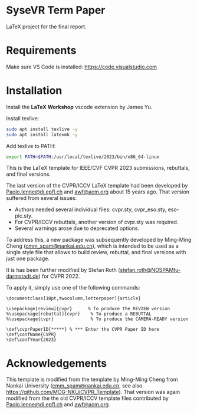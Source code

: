 # SyseVR Term Paper

LaTeX project for the final report.

# Requirements

Make sure VS Code is installed: https://code.visualstudio.com

# Installation

Install the **LaTeX Workshop** vscode extension by James Yu.

Install texlive:

```bash
sudo apt install texlive -y
sudo apt install latexmk -y
```

Add texlive to PATH:

```bash
export PATH=$PATH:/usr/local/texlive/2023/bin/x86_64-linux
```

This is the LaTeX template for IEEE/CVF CVPR 2023 submissions, rebuttals, and final versions.

The last version of the CVPR/ICCV LaTeX template had been developed by Paolo.Ienne@di.epfl.ch and awf@acm.org about 15 years ago. That version suffered from several issues:

-   Authors needed several individual files: cvpr.sty, cvpr_eso.sty, eso-pic.sty.
-   For CVPR/ICCV rebuttals, another version of cvpr.sty was required.
-   Several warnings arose due to deprecated options.

To address this, a new package was subsequently developed by Ming-Ming Cheng (cmm_spam@nankai.edu.cn), which is intended to be used as a single style file that allows to build review, rebuttal, and final versions with just one package.

It is has been further modified by Stefan Roth (stefan.roth@NOSPAMtu-darmstadt.de) for CVPR 2022.

To apply it, simply use one of the following commands:

```Tex
\documentclass[10pt,twocolumn,letterpaper]{article}

\usepackage[review]{cvpr}      % To produce the REVIEW version
%\usepackage[rebuttal]{cvpr}    % To produce a REBUTTAL
%\usepackage{cvpr}              % To produce the CAMERA-READY version

\def\cvprPaperID{*****} % *** Enter the CVPR Paper ID here
\def\confName{CVPR}
\def\confYear{2023}

```

# Acknowledgements

This template is modified from the template by Ming-Ming Cheng from Nankai University (cmm_spam@nankai.edu.cn, see also https://github.com/MCG-NKU/CVPR_Template). That version was again modified from the the old CVPR/ICCV template files contributed by Paolo.Ienne@di.epfl.ch and awf@acm.org.
